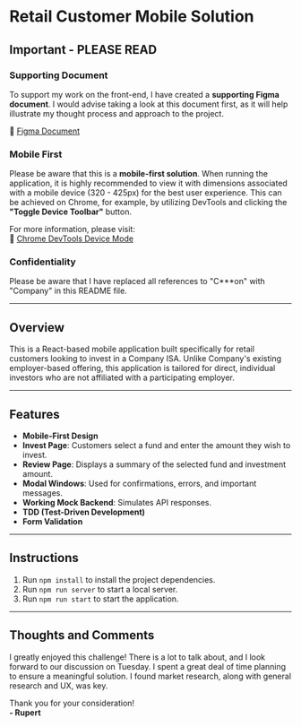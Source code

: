 # Retail Customer Mobile Solution

## Important - **PLEASE READ**

### Supporting Document

To support my work on the front-end, I have created a **supporting Figma document**. I would advise taking a look at this document first, as it will help illustrate my thought process and approach to the project.

🔗 [Figma Document](<https://www.figma.com/board/AFqj7JG0nBJpOdSSW1rEW2/User-flow-template-(Community)?node-id=0-1&t=hwFtyodq8vg9tKi8-1>)

### Mobile First

Please be aware that this is a **mobile-first solution**. When running the application, it is highly recommended to view it with dimensions associated with a mobile device (320 - 425px) for the best user experience. This can be achieved on Chrome, for example, by utilizing DevTools and clicking the **"Toggle Device Toolbar"** button.

For more information, please visit:  
🔗 [Chrome DevTools Device Mode](https://developer.chrome.com/docs/devtools/device-mode)

### Confidentiality

Please be aware that I have replaced all references to "C\*\*\*on" with "Company" in this README file.

---

## Overview

This is a React-based mobile application built specifically for retail customers looking to invest in a Company ISA. Unlike Company's existing employer-based offering, this application is tailored for direct, individual investors who are not affiliated with a participating employer.

---

## Features

- **Mobile-First Design**
- **Invest Page**: Customers select a fund and enter the amount they wish to invest.
- **Review Page**: Displays a summary of the selected fund and investment amount.
- **Modal Windows**: Used for confirmations, errors, and important messages.
- **Working Mock Backend**: Simulates API responses.
- **TDD (Test-Driven Development)**
- **Form Validation**

---

## Instructions

1. Run `npm install` to install the project dependencies.
2. Run `npm run server` to start a local server.
3. Run `npm run start` to start the application.

---

## Thoughts and Comments

I greatly enjoyed this challenge! There is a lot to talk about, and I look forward to our discussion on Tuesday. I spent a great deal of time planning to ensure a meaningful solution. I found market research, along with general research and UX, was key.

Thank you for your consideration!  
**- Rupert**
